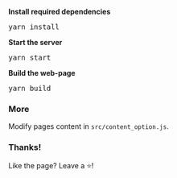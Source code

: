 **Install required dependencies**

<pre>yarn install</pre>

**Start the server**

<pre>yarn start</pre>

**Build the web-page**

<pre>yarn build</pre>

### More

Modify pages content in `src/content_option.js`.

### Thanks!

Like the page? Leave a ⭐!
